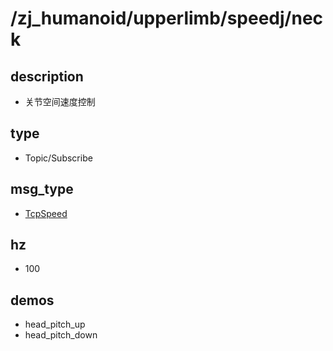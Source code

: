 # /zj_humanoid/upperlimb/speedj/neck

## description
- 关节空间速度控制

## type
- Topic/Subscribe

## msg_type
- [TcpSpeed](../../../../zj_humanoid_types.md#TcpSpeed)

## hz
- 100

## demos
- head_pitch_up
- head_pitch_down

